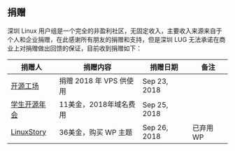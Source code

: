 ## 捐赠
深圳 Linux 用户组是一个完全的非盈利社区，无固定收入，主要收入来源来自于个人和企业捐赠，在此感谢所有朋友的捐赠和支持，但是深圳 LUG 无法承诺在商业上对捐赠做出回馈的保证，目前收到捐赠如下：

捐赠人 | 捐赠内容 | 捐赠日期 | 备注
---- | --- | --- | ---
[开源工场](https://openingsource.org)|	捐赠 2018 年 VPS 供使用	| Sep 23, 2018	|
[学生开源年会](https://sosconf.org) |	11美金，2018年域名费用|	Sep 25, 2018	|
[LinuxStory](https://linuxstory.org) |	36美金，购买 WP 主题	|Sep 26, 2018	| 已弃用 WP
